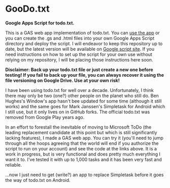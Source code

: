 # GooDo.txt
**Google Apps Script for todo.txt.**

This is a GAS web app implementation of todo.txt.  You can [use the app](https://script.google.com/macros/s/AKfycbzcntBct4MRcuDW8XRlPorxdntSBY72qcaimR8_hyKT-yC_ATQoHXU0RGgjygzM0vSe/exec) or you can create the .gs and .html files into your own Google Apps Script directory and deploy the script.  I will endeavor to keep this repository up to date, but the latest version will be available on [Google script site](https://script.google.com/d/1iz6xOoAMOKZQMVXL1YjjOnFEtwbX5hNmJ_6W70tml0EOol0MpNmmrihu/edit?usp=sharing).  If you need instructions on how to set up the script for your own use without relying on my repository, I will be placing those instructions here soon.

**Disclaimer: Back up your todo.txt file or just create a new one before testing! If you fail to back up your file, you can always recover it using the file versioning on Google Drive. Use at your own risk!**

I have been using todo.txt for well over a decade. Unfortunately, I think there may only be two (one?) other people on the planet who still do. Ben Hughes's Window's app hasn't bee updated for some time (although it still works) and the same goes for Mark Janssen's Simpletask for Android which I still use, but it only lives on in GitHub forks. The official todo.txt was removed from Google Play years ago.

In an effort to forestall the inevitable of moving to Microsoft ToDo (the leading replacement candidate at this point but which is still significantly lacking features), I made a GAS web app. You can try it (you'll need to jump through all the hoops agreeing that the world will end if you authorize the script to run on your account) and see the code at the links above. It is a work in progress, but is very functional and does pretty much everything I want it to. I've tested it with up to 1,000 tasks and it has been very fast and reliable.

...now I just need to get (write?) an app to replace Simpletask before it goes the way of todo.txt on Android.
